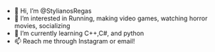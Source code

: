 - 👋 Hi, I’m @StylianosRegas
- 👀 I’m interested in Running, making video games, watching horror movies, socializing
- 🌱 I’m currently learning C++,C#, and python
- 📫 Reach me through Instagram or email!

<!---
StylianosRegas/StylianosRegas is a ✨ special ✨ repository because its `README.md` (this file) appears on your GitHub profile.
You can click the Preview link to take a look at your changes.
--->
